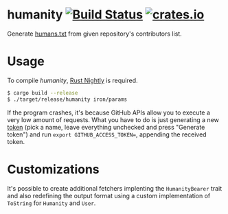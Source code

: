 humanity [![Build Status](https://travis-ci.org/RoxasShadow/humanity.svg?branch=master)](https://travis-ci.org/RoxasShadow/humanity) [![crates.io](http://meritbadge.herokuapp.com/humanity)](https://crates.io/crates/humanity)
========

Generate [humans.txt](http://humanstxt.org) from given repository's contributors list.

# Usage
To compile *humanity*, [Rust Nightly](https://www.rust-lang.org/downloads.html) is required.

```sh
$ cargo build --release
$ ./target/release/humanity iron/params
```

If the program crashes, it's because GitHub APIs allow you to execute a very low amount of requests.
What you have to do is just generating a new [token](https://github.com/settings/tokens/new) (pick
a name, leave everything unchecked and press "Generate token") and run `export GITHUB_ACCESS_TOKEN=`,
appending the received token.

# Customizations
It's possible to create additional fetchers implenting the `HumanityBearer` trait and also redefining
the output format using a custom implementation of `ToString` for `Humanity` and `User`.
